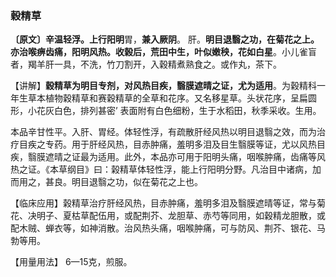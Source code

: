 ###   穀精草   

**〔原文〕辛温轻浮。上行阳明**胃，**兼入厥阴**。   肝。**明目退翳之功，在菊花之上。亦治喉痹齿痛，阳明风热。收榖后，荒田中生，叶似嫩秧，花如白星**。小儿雀盲者，羯羊肝一具，不洗，竹刀割开，入穀精煮熟食之。或作丸，茶下。

【讲解】**穀精草为明目专剂，对风热目疾，翳膜遮晴之证，尤为适用**。为穀精科一年生草本植物穀精草和赛穀精草的全草和花序。又名移星草。头状花序，呈扁圆形，小花灰白色，排列甚密’ 表面附有白色细粉，生于水稻田，秋季采收。生用。  

本品辛甘性平。入肝、胃经。体轻性浮，有疏散肝经风热以明目退翳之效，而为治疗目疾之专药。用于肝经风热，目赤肿痛，羞明多泪及目生翳膜等证，尤以风热目疾，翳膜遮晴之证最为适用。此外，本品亦可用于阳明头痛，咽喉肿痛，齿痛等风热之证。《本草纲目》曰：榖精草体轻性浮，能上行阳明分野。凡治目中诸病，加而用之，甚良。明目退翳之功，似在菊花之上也。   

【临床应用】榖精草治疗肝经风热，目赤肿痛，羞明多泪及翳膜遮晴等证，常与菊花、决明子、夏枯草配伍用，或配荆芥、龙胆草、赤芍等同用，如穀精龙胆散，或配木贼、蝉衣等，如神消散。治风热头痛，咽喉肿痛，可与防风、荆芥、银花、马勃等用。

【用量用法】   6—15克，煎服。 

